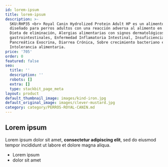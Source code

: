 ```yaml
---
id: lorem-ipsum
title: lorem-ipsum
description: >-
  SKU:RHP35 <br> Royal Canin Hydrolized Protein Adult HP es un alimento seco
  diseñado para perros adultos con una reacción adversa al alimento en caso de:
  Dieta de eliminación, Alergias alimentarias con signos dermatológicos y/o
  gastrointestinales, Enfermedad Inflamatoria Intestinal, Insuficiencia
  Pancreática Exocrina, Diarrea Crónica, Sobre crecimiento bacteriano e
  Intolerancia alimentaria.
price: '705'
order: 0
featured: false
seo:
  title: ''
  description: ''
  robots: []
  extra: []
  type: stackbit_page_meta
layout: product
default_thumbnail_image: images/kind-iron.jpg
default_original_image: images/clever-mustard.jpg
category: category/PERROS-ROYAL-CANIN.md
---
```

## Lorem ipsum

Lorem ipsum dolor sit amet, **consectetur adipiscing elit**, sed do eiusmod tempor incididunt ut labore et dolore magna aliqua.

- Lorem ipsum
- dolor sit amet